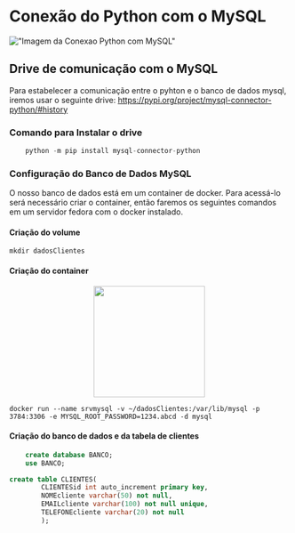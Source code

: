 # Conexão do Python com o MySQL

!["Imagem da Conexao Python com MySQL"](https://www.learntek.org/blog/wp-content/uploads/2019/06/Mysql-python.png)

## Drive de comunicação com o MySQL
Para estabelecer a comunicação entre o pyhton e o banco de dados mysql, iremos usar o seguinte drive: 
<a href="https://pypi.org/project/mysql-connector-python/#history">https://pypi.org/project/mysql-connector-python/#history</a>

### Comando para Instalar o drive
```python
    python -m pip install mysql-connector-python
```

### Configuração do Banco de Dados MySQL
O nosso banco de dados está em um container de docker. Para acessá-lo será necessário criar o container, então faremos os seguintes comandos em um servidor fedora com o docker instalado.

#### Criação do volume
```shell
mkdir dadosClientes
```
#### Criação do container

<center>
    <img src="https://storage.googleapis.com/eti-academy/courses/curso-de-docker.png" height="200" width="200">
</center>

```shell
docker run --name srvmysql -v ~/dadosClientes:/var/lib/mysql -p 3784:3306 -e MYSQL_ROOT_PASSWORD=1234.abcd -d mysql
```
#### Criação do banco de dados e da tabela de clientes

```sql
    create database BANCO;
    use BANCO;

create table CLIENTES(
		CLIENTESid int auto_increment primary key,
        NOMEcliente varchar(50) not null,
        EMAILcliente varchar(100) not null unique,
        TELEFONEcliente varchar(20) not null
        );
```